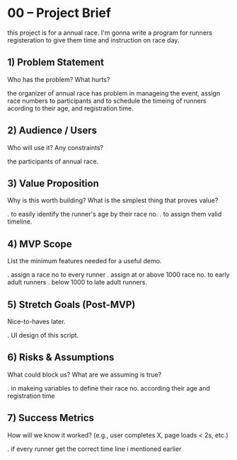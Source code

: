 # 00 – Project Brief

this project is for a annual race. I'm gonna write a program for runners registeration to give them time and instruction on race day.

## 1) Problem Statement
Who has the problem? What hurts?

the organizer of annual race has problem in manageing the event, assign race numbers to participants and to schedule the timeing of runners acording to their age, and registration time.

## 2) Audience / Users
Who will use it? Any constraints?

the participants of annual race.

## 3) Value Proposition
Why is this worth building? What is the simplest thing that proves value?

. to easily identify the runner's age by their race no.
. to assign them valid timeline.


## 4) MVP Scope
List the minimum features needed for a useful demo.

. assign a race no to every runner
. assign  at or above 1000 race no. to early adult runners 
. below 1000 to late adult runners. 

## 5) Stretch Goals (Post-MVP)
Nice-to-haves later.

. UI design of this script.

## 6) Risks & Assumptions
What could block us? What are we assuming is true?

. in makeing variables to define their race no. according their age and registration time

## 7) Success Metrics
How will we know it worked? (e.g., user completes X, page loads < 2s, etc.)

. if every runner get the correct time line i mentioned earlier 

